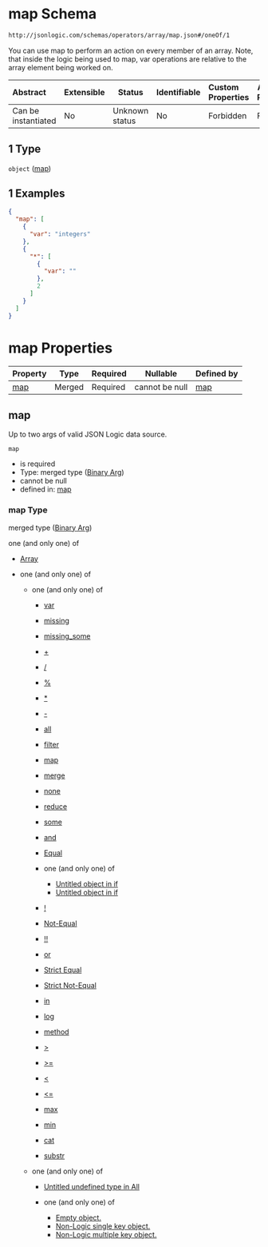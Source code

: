 # map Schema

```txt
http://jsonlogic.com/schemas/operators/array/map.json#/oneOf/1
```

You can use map to perform an action on every member of an array. Note, that inside the logic being used to map, var operations are relative to the array element being worked on.


| Abstract            | Extensible | Status         | Identifiable | Custom Properties | Additional Properties | Access Restrictions | Defined In                                           |
| :------------------ | ---------- | -------------- | ------------ | :---------------- | --------------------- | ------------------- | ---------------------------------------------------- |
| Can be instantiated | No         | Unknown status | No           | Forbidden         | Forbidden             | none                | [var.json\*](common/var.json "open original schema") |

## 1 Type

`object` ([map](var-oneof-map.md))

## 1 Examples

```json
{
  "map": [
    {
      "var": "integers"
    },
    {
      "*": [
        {
          "var": ""
        },
        2
      ]
    }
  ]
}
```

# map Properties

| Property    | Type   | Required | Nullable       | Defined by                                                                                                      |
| :---------- | ------ | -------- | -------------- | :-------------------------------------------------------------------------------------------------------------- |
| [map](#map) | Merged | Required | cannot be null | [map](map-properties-binary-arg.md "http&#x3A;//jsonlogic.com/schemas/common/binary-args.json#/properties/map") |

## map

Up to two args of valid JSON Logic data source.


`map`

-   is required
-   Type: merged type ([Binary Arg](map-properties-binary-arg.md))
-   cannot be null
-   defined in: [map](map-properties-binary-arg.md "http&#x3A;//jsonlogic.com/schemas/common/binary-args.json#/properties/map")

### map Type

merged type ([Binary Arg](map-properties-binary-arg.md))

one (and only one) of

-   [Array](binary-args-oneof-array.md "check type definition")
-   one (and only one) of

    -   one (and only one) of

        -   [var](all-operators-oneof-var.md "check type definition")
        -   [missing](all-operators-oneof-missing.md "check type definition")
        -   [missing_some](all-operators-oneof-missing_some.md "check type definition")
        -   [+](all-operators-oneof--4.md "check type definition")
        -   [/](all-operators-oneof--5.md "check type definition")
        -   [%](all-operators-oneof--2.md "check type definition")
        -   [\*](all-operators-oneof--3.md "check type definition")
        -   [-](all-operators-oneof--.md "check type definition")
        -   [all](all-operators-oneof-all.md "check type definition")
        -   [filter](var-oneof-filter.md "check type definition")
        -   [map](var-oneof-map.md "check type definition")
        -   [merge](var-oneof-merge.md "check type definition")
        -   [none](all-operators-oneof-none.md "check type definition")
        -   [reduce](var-oneof-reduce.md "check type definition")
        -   [some](all-operators-oneof-some.md "check type definition")
        -   [and](all-operators-oneof-and.md "check type definition")
        -   [Equal](all-operators-oneof-equal.md "check type definition")
        -   one (and only one) of

            -   [Untitled object in if](if-oneof-0.md "check type definition")
            -   [Untitled object in if](if-oneof-1.md "check type definition")
        -   [!](all-operators-oneof-.md "check type definition")
        -   [Not-Equal](all-operators-oneof-not-equal.md "check type definition")
        -   [!!](all-operators-oneof--1.md "check type definition")
        -   [or](all-operators-oneof-or.md "check type definition")
        -   [Strict Equal](all-operators-oneof-strict-equal.md "check type definition")
        -   [Strict Not-Equal](all-operators-oneof-strict-not-equal.md "check type definition")
        -   [in](all-operators-oneof-in.md "check type definition")
        -   [log](all-operators-oneof-log.md "check type definition")
        -   [method](all-operators-oneof-method.md "check type definition")
        -   [>](all-operators-oneof--8.md "check type definition")
        -   [>=](all-operators-oneof--9.md "check type definition")
        -   [&lt;](all-operators-oneof--6.md "check type definition")
        -   [&lt;=](all-operators-oneof--7.md "check type definition")
        -   [max](all-operators-oneof-max.md "check type definition")
        -   [min](all-operators-oneof-min.md "check type definition")
        -   [cat](all-operators-oneof-cat.md "check type definition")
        -   [substr](all-operators-oneof-substr.md "check type definition")
    -   one (and only one) of

        -   [Untitled undefined type in All](all-types-wo-array-oneof-0.md "check type definition")
        -   one (and only one) of

            -   [Empty object.](no-logic-object-oneof-empty-object.md "check type definition")
            -   [Non-Logic single key object.](no-logic-object-oneof-non-logic-single-key-object.md "check type definition")
            -   [Non-Logic multiple key object.](no-logic-object-oneof-non-logic-multiple-key-object.md "check type definition")
